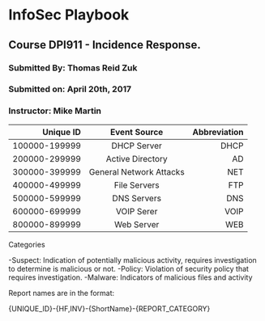 # InfoSec Playbook 
## Course DPI911 - Incidence Response. 

### Submitted By: Thomas Reid Zuk
### Submitted on: April 20th, 2017
### Instructor: Mike Martin


Unique ID  | Event Source | Abbreviation|
------------:|:---------------:|---------------:
100000-199999 | DHCP Server | DHCP |
200000-299999 | Active Directory | AD |
300000-399999 | General Network Attacks | NET |
400000-499999 | File Servers | FTP |
500000-599999 | DNS Servers | DNS |
600000-699999 | VOIP Serer | VOIP |
800000-899999 | Web Server | WEB |


Categories

-Suspect: Indication of potentially malicious activity, requires investigation to determine is malicious or not.
-Policy: Violation of security policy that requires investigation.
-Malware: Indicators of malicious files and activity


Report names are in the format:

{UNIQUE_ID}-{HF,INV}-{ShortName}-{REPORT_CATEGORY}
